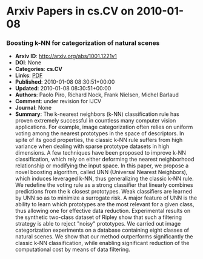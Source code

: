 # Arxiv Papers in cs.CV on 2010-01-08
### Boosting k-NN for categorization of natural scenes
- **Arxiv ID**: http://arxiv.org/abs/1001.1221v1
- **DOI**: None
- **Categories**: **cs.CV**
- **Links**: [PDF](http://arxiv.org/pdf/1001.1221v1)
- **Published**: 2010-01-08 08:30:51+00:00
- **Updated**: 2010-01-08 08:30:51+00:00
- **Authors**: Paolo Piro, Richard Nock, Frank Nielsen, Michel Barlaud
- **Comment**: under revision for IJCV
- **Journal**: None
- **Summary**: The k-nearest neighbors (k-NN) classification rule has proven extremely successful in countless many computer vision applications. For example, image categorization often relies on uniform voting among the nearest prototypes in the space of descriptors. In spite of its good properties, the classic k-NN rule suffers from high variance when dealing with sparse prototype datasets in high dimensions. A few techniques have been proposed to improve k-NN classification, which rely on either deforming the nearest neighborhood relationship or modifying the input space. In this paper, we propose a novel boosting algorithm, called UNN (Universal Nearest Neighbors), which induces leveraged k-NN, thus generalizing the classic k-NN rule. We redefine the voting rule as a strong classifier that linearly combines predictions from the k closest prototypes. Weak classifiers are learned by UNN so as to minimize a surrogate risk. A major feature of UNN is the ability to learn which prototypes are the most relevant for a given class, thus allowing one for effective data reduction. Experimental results on the synthetic two-class dataset of Ripley show that such a filtering strategy is able to reject "noisy" prototypes. We carried out image categorization experiments on a database containing eight classes of natural scenes. We show that our method outperforms significantly the classic k-NN classification, while enabling significant reduction of the computational cost by means of data filtering.



